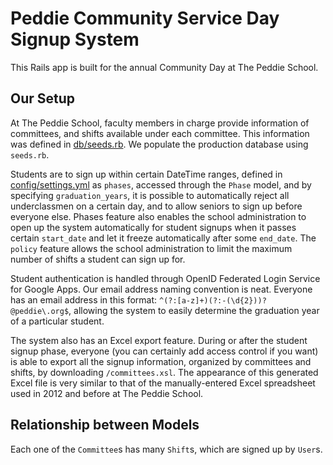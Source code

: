 Peddie Community Service Day Signup System
==========================================

This Rails app is built for the annual Community Day at The Peddie School.

Our Setup
---------

At The Peddie School, faculty members in charge provide information of committees, and shifts available under each committee.  This information was defined in [db/seeds.rb](https://github.com/jiehanzheng/peddie_communityservice/blob/master/db/seeds.rb).  We populate the production database using `seeds.rb`.

Students are to sign up within certain DateTime ranges, defined in [config/settings.yml](https://github.com/jiehanzheng/peddie_communityservice/blob/master/config/settings.yml) as `phases`, accessed through the `Phase` model, and by specifying `graduation_years`, it is possible to automatically reject all underclassmen on a certain day, and to allow seniors to sign up before everyone else.  Phases feature also enables the school administration to open up the system automatically for student signups when it passes certain `start_date` and let it freeze automatically after some `end_date`.  The `policy` feature allows the school administration to limit the maximum number of shifts a student can sign up for.

Student authentication is handled through OpenID Federated Login Service for Google Apps.  Our email address naming convention is neat.  Everyone has an email address in this format: `^(?:[a-z]+)(?:-(\d{2}))?@peddie\.org$`, allowing the system to easily determine the graduation year of a particular student.

The system also has an Excel export feature.  During or after the student signup phase, everyone (you can certainly add access control if you want) is able to export all the signup information, organized by committees and shifts, by downloading `/committees.xsl`.  The appearance of this generated Excel file is very similar to that of the manually-entered Excel spreadsheet used in 2012 and before at The Peddie School.

Relationship between Models
--------------------------------

Each one of the `Committee`s has many `Shift`s, which are signed up by `User`s.
